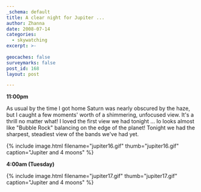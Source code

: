 ```yaml
---
_schema: default
title: A clear night for Jupiter ...
author: Zhanna
date: 2008-07-14
categories:
  - skywatching  
excerpt: >- 
  
geocaches: false
surveymarks: false
post_id: 168
layout: post

---
```


**11:00pm**

As usual by the time I got home Saturn was nearly obscured by the haze, but I caught a few moments' worth of a shimmering, unfocused view.  It's a thrill no matter what!  I loved the first view we had tonight ... Io looks almost like "Bubble Rock" balancing on the edge of the planet!  Tonight we had the sharpest, steadiest view of the bands we've had yet.

{% include image.html filename="jupiter16.gif" thumb="jupiter16.gif" caption="Jupiter and 4 moons" %}

**4:00am (Tuesday)**

{% include image.html filename="jupiter17.gif" thumb="jupiter17.gif" caption="Jupiter and 4 moons" %}
